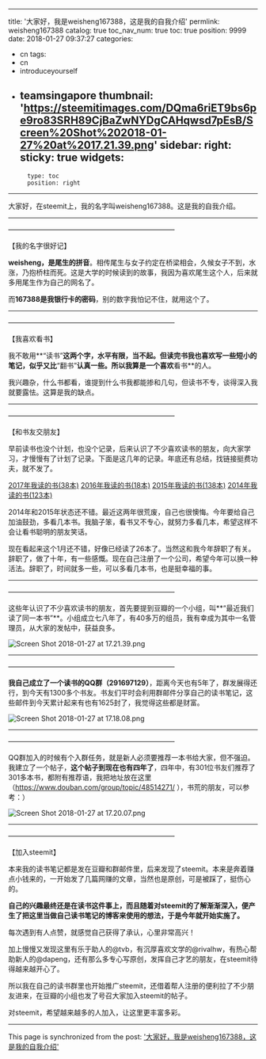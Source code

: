 
---
title: '大家好，我是weisheng167388，这是我的自我介绍'
permlink: weisheng167388
catalog: true
toc_nav_num: true
toc: true
position: 9999
date: 2018-01-27 09:37:27
categories:
- cn
tags:
- cn
- introduceyourself
- teamsingapore
thumbnail: 'https://steemitimages.com/DQma6riET9bs6pe9ro83SRH89CjBaZwNYDgCAHqwsd7pEsB/Screen%20Shot%202018-01-27%20at%2017.21.39.png'
sidebar:
    right:
        sticky: true
widgets:
    -
        type: toc
        position: right
---


大家好，在steemit上，我的名字叫weisheng167388。这是我的自我介绍。

*********************
————————————————————————

【我的名字很好记】

**weisheng，是尾生的拼音**。相传尾生与女子约定在桥梁相会，久候女子不到，水涨，乃抱桥柱而死。这是大学的时候读到的故事，我因为喜欢尾生这个人，后来就多用尾生作为自己的网名了。

而**167388是我银行卡的密码**，别的数字我怕记不住，就用这个了。

***********************
————————————————————————

【我喜欢看书】

我不敢用**“读书”**这两个字，水平有限，当不起。但读完书我也喜欢写一些短小的笔记，似乎又比**“翻书”**认真一些。所以我算是一个喜欢**看书**的人。

我兴趣杂，什么书都看，谁提到什么书我都能掺和几句，但读书不专，谈得深入我就要露怯。这算是我的缺点。

***********************
————————————————————————

【和书友交朋友】

早前读书也没个计划，也没个记录，后来认识了不少喜欢读书的朋友，向大家学习，才慢慢有了计划了记录。下面是这几年的记录。年底还有总结，找链接挺费功夫，就不发了。

[2017年我读的书(38本)](https://www.douban.com/group/topic/95261972/)
[2016年我读的书(18本)](https://www.douban.com/group/topic/82632624/)
[2015年我读的书(138本)](https://www.douban.com/group/topic/70733203/)
[2014年我读的书(123本)](https://www.douban.com/group/topic/48931101/)

2014年和2015年状态还不错。最近这两年很荒废，自己也很懊悔。今年要给自己加油鼓劲，多看几本书。我脑子笨，看书又不专心，就努力多看几本，希望这样不会让看书聪明的朋友笑话。

现在看起来这个1月还不错，好像已经读了26本了。当然这和我今年辞职了有关。辞职了，做了十年，有一些感慨。现在自己注册了一个公司，希望今年可以换一种活法。辞职了，时间就多一些，可以多看几本书，也是挺幸福的事。

*******************
————————————————————————

这些年认识了不少喜欢读书的朋友，首先要提到豆瓣的一个小组，叫**“最近我们读了同一本书”**。小组成立七八年了，有40多万的组员，我有幸成为其中一名管理员，从大家的发帖中，获益良多。

![Screen Shot 2018-01-27 at 17.21.39.png](https://steemitimages.com/DQma6riET9bs6pe9ro83SRH89CjBaZwNYDgCAHqwsd7pEsB/Screen%20Shot%202018-01-27%20at%2017.21.39.png)

********************
————————————————————————

**我自己成立了一个读书的QQ群（291697129）**，距离今天也有5年了，群发展得还行，到今天有1300多个书友。书友们平时会利用群邮件分享自己的读书笔记，这些邮件到今天累计起来有也有1625封了，我觉得这些都是财富。

![Screen Shot 2018-01-27 at 17.18.08.png](https://steemitimages.com/DQmV1SvbqCogqhnfVoE3v6LDsFsHCMTuRcHnCCczxoFQdDe/Screen%20Shot%202018-01-27%20at%2017.18.08.png)

***************************
————————————————————————

QQ群加入的时候有个入群任务，就是新人必须要推荐一本书给大家，但不强迫。我建立了一个帖子，**这个帖子到现在也有四年了**，四年中，有301位书友们推荐了301多本书，都附有推荐语，我把地址放在这里（https://www.douban.com/group/topic/48514271/ ），书荒的朋友，可以参考：）

![Screen Shot 2018-01-27 at 17.20.07.png](https://steemitimages.com/DQmek6qrKDMEUkCSSavr85rVh2TPTaLGdw8hzzrjs8dvXwD/Screen%20Shot%202018-01-27%20at%2017.20.07.png)

**********************
————————————————————————

【加入steemit】

本来我的读书笔记都是发在豆瓣和群邮件里，后来发现了steemit。本来是奔着赚点小钱来的，一开始发了几篇网赚的文章，当然也是原创，可是被踩了，挺伤心的。

**自己的兴趣最终还是在读书这件事上，而且随着对steemit的了解渐渐深入，便产生了把这里当做自己读书笔记的博客来使用的想法，于是今年就开始实施了。**

每次遇到有人点赞，就感觉自己获得了承认，心里非常高兴！

加上慢慢又发现这里有乐于助人的@tvb，有沉厚喜欢文学的@rivalhw，有热心帮助新人的@dapeng，还有那么多专心写原创，发挥自己才艺的朋友，在steemit待得越来越开心了。

所以我在自己的读书群里也开始推广steemit，还借着帮人注册的便利拉了不少朋友进来，在豆瓣的小组也发了号召大家加入steemit的帖子。

对steemit，希望越来越多的人加入，让这里更丰富多彩。

- - -

This page is synchronized from the post: ['大家好，我是weisheng167388，这是我的自我介绍'](https://steemit.com/@weisheng167388/weisheng167388)
